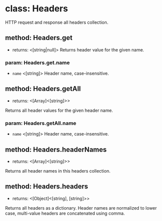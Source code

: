 # class: Headers

HTTP request and response all headers collection.

## method: Headers.get
- returns: <[string|null]>
Returns header value for the given name.

### param: Headers.get.name
- `name` <[string]>
Header name, case-insensitive.

## method: Headers.getAll
- returns: <[Array]<[string]>>

Returns all header values for the given header name.

### param: Headers.getAll.name
- `name` <[string]>
Header name, case-insensitive.

## method: Headers.headerNames
- returns: <[Array]<[string]>>

Returns all header names in this headers collection.

## method: Headers.headers
- returns: <[Object]<[string], [string]>>

Returns all headers as a dictionary. Header names are normalized to lower case, multi-value headers are concatenated
using comma.
